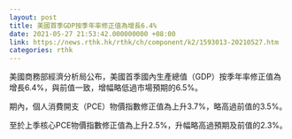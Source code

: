 ```yaml
---
layout: post
title: 美國首季GDP按季年率修正值為增長6.4%
date: 2021-05-27 21:53:42.000000000 +08:00
link: https://news.rthk.hk/rthk/ch/component/k2/1593013-20210527.htm
categories: rthk
---
```


美國商務部經濟分析局公布，美國首季國內生產總值（GDP）按季年率修正值為增長6.4%，與前值一致，增幅略低過市場預期的6.5%。

期內，個人消費開支（PCE）物價指數修正值為上升3.7%，略高過前值的3.5%。

至於上季核心PCE物價指數修正值為上升2.5%，升幅略高過預期及前值的2.3%。
